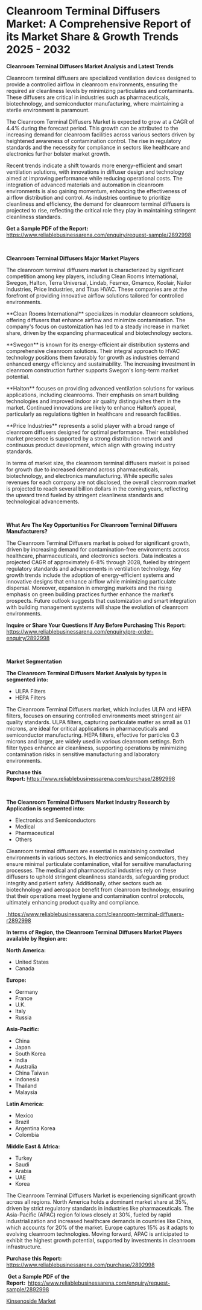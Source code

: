 <p><h1>Cleanroom Terminal Diffusers Market: A Comprehensive Report of its Market Share & Growth Trends 2025 - 2032</h1></p><p><strong>Cleanroom Terminal Diffusers Market Analysis and Latest Trends</strong></p>
<p><p>Cleanroom terminal diffusers are specialized ventilation devices designed to provide a controlled airflow in cleanroom environments, ensuring the required air cleanliness levels by minimizing particulates and contaminants. These diffusers are critical in industries such as pharmaceuticals, biotechnology, and semiconductor manufacturing, where maintaining a sterile environment is paramount.</p><p>The Cleanroom Terminal Diffusers Market is expected to grow at a CAGR of 4.4% during the forecast period. This growth can be attributed to the increasing demand for cleanroom facilities across various sectors driven by heightened awareness of contamination control. The rise in regulatory standards and the necessity for compliance in sectors like healthcare and electronics further bolster market growth. </p><p>Recent trends indicate a shift towards more energy-efficient and smart ventilation solutions, with innovations in diffuser design and technology aimed at improving performance while reducing operational costs. The integration of advanced materials and automation in cleanroom environments is also gaining momentum, enhancing the effectiveness of airflow distribution and control. As industries continue to prioritize cleanliness and efficiency, the demand for cleanroom terminal diffusers is projected to rise, reflecting the critical role they play in maintaining stringent cleanliness standards.</p></p>
<p><strong>Get a Sample PDF of the Report:&nbsp;</strong> <a href="https://www.reliablebusinessarena.com/enquiry/request-sample/2892998?utm_campaign=1891&utm_medium=2&utm_source=Github&utm_content=ia&utm_term=15032025&utm_id=cleanroom-terminal-diffusers">https://www.reliablebusinessarena.com/enquiry/request-sample/2892998</a></p>
<p>&nbsp;</p>
<p><strong>Cleanroom Terminal Diffusers Major Market Players</strong></p>
<p><p>The cleanroom terminal diffusers market is characterized by significant competition among key players, including Clean Rooms International, Swegon, Halton, Terra Universal, Lindab, Fesmex, Gmamco, Koolair, Nailor Industries, Price Industries, and Titus HVAC. These companies are at the forefront of providing innovative airflow solutions tailored for controlled environments.</p><p>**Clean Rooms International** specializes in modular cleanroom solutions, offering diffusers that enhance airflow and minimize contamination. The company's focus on customization has led to a steady increase in market share, driven by the expanding pharmaceutical and biotechnology sectors.</p><p>**Swegon** is known for its energy-efficient air distribution systems and comprehensive cleanroom solutions. Their integral approach to HVAC technology positions them favorably for growth as industries demand enhanced energy efficiency and sustainability. The increasing investment in cleanroom construction further supports Swegon's long-term market potential.</p><p>**Halton** focuses on providing advanced ventilation solutions for various applications, including cleanrooms. Their emphasis on smart building technologies and improved indoor air quality distinguishes them in the market. Continued innovations are likely to enhance Halton’s appeal, particularly as regulations tighten in healthcare and research facilities.</p><p>**Price Industries** represents a solid player with a broad range of cleanroom diffusers designed for optimal performance. Their established market presence is supported by a strong distribution network and continuous product development, which align with growing industry standards.</p><p>In terms of market size, the cleanroom terminal diffusers market is poised for growth due to increased demand across pharmaceuticals, biotechnology, and electronics manufacturing. While specific sales revenues for each company are not disclosed, the overall cleanroom market is projected to reach several billion dollars in the coming years, reflecting the upward trend fueled by stringent cleanliness standards and technological advancements.</p></p>
<p>&nbsp;</p>
<p><strong>What Are The Key Opportunities For Cleanroom Terminal Diffusers Manufacturers?</strong></p>
<p><p>The Cleanroom Terminal Diffusers market is poised for significant growth, driven by increasing demand for contamination-free environments across healthcare, pharmaceuticals, and electronics sectors. Data indicates a projected CAGR of approximately 6-8% through 2028, fueled by stringent regulatory standards and advancements in ventilation technology. Key growth trends include the adoption of energy-efficient systems and innovative designs that enhance airflow while minimizing particulate dispersal. Moreover, expansion in emerging markets and the rising emphasis on green building practices further enhance the market's prospects. Future outlook suggests that customization and smart integration with building management systems will shape the evolution of cleanroom environments.</p></p>
<p><strong>Inquire or Share Your Questions If Any Before Purchasing This Report:</strong> <a href="https://www.reliablebusinessarena.com/enquiry/pre-order-enquiry/2892998?utm_campaign=1891&utm_medium=2&utm_source=Github&utm_content=ia&utm_term=15032025&utm_id=cleanroom-terminal-diffusers">https://www.reliablebusinessarena.com/enquiry/pre-order-enquiry/2892998</a></p>
<p>&nbsp;</p>
<p><strong>Market Segmentation</strong></p>
<p><strong>The Cleanroom Terminal Diffusers Market Analysis by types is segmented into:</strong></p>
<p><ul><li>ULPA Filters</li><li>HEPA Filters</li></ul></p>
<p><p>The Cleanroom Terminal Diffusers market, which includes ULPA and HEPA filters, focuses on ensuring controlled environments meet stringent air quality standards. ULPA filters, capturing particulate matter as small as 0.1 microns, are ideal for critical applications in pharmaceuticals and semiconductor manufacturing. HEPA filters, effective for particles 0.3 microns and larger, are widely used in various cleanroom settings. Both filter types enhance air cleanliness, supporting operations by minimizing contamination risks in sensitive manufacturing and laboratory environments.</p></p>
<p><strong>Purchase this Report:&nbsp;</strong><a href="https://www.reliablebusinessarena.com/purchase/2892998?utm_campaign=1891&utm_medium=2&utm_source=Github&utm_content=ia&utm_term=15032025&utm_id=cleanroom-terminal-diffusers">https://www.reliablebusinessarena.com/purchase/2892998</a></p>
<p>&nbsp;</p>
<p><strong>The Cleanroom Terminal Diffusers Market Industry Research by Application is segmented into:</strong></p>
<p><ul><li>Electronics and Semiconductors</li><li>Medical</li><li>Pharmaceutical</li><li>Others</li></ul></p>
<p><p>Cleanroom terminal diffusers are essential in maintaining controlled environments in various sectors. In electronics and semiconductors, they ensure minimal particulate contamination, vital for sensitive manufacturing processes. The medical and pharmaceutical industries rely on these diffusers to uphold stringent cleanliness standards, safeguarding product integrity and patient safety. Additionally, other sectors such as biotechnology and aerospace benefit from cleanroom technology, ensuring that their operations meet hygiene and contamination control protocols, ultimately enhancing product quality and compliance.</p></p>
<p><a href="https://www.reliablebusinessarena.com/cleanroom-terminal-diffusers-r2892998?utm_campaign=1891&utm_medium=2&utm_source=Github&utm_content=ia&utm_term=15032025&utm_id=cleanroom-terminal-diffusers">&nbsp;https://www.reliablebusinessarena.com/cleanroom-terminal-diffusers-r2892998</a></p>
<p><strong>In terms of Region, the Cleanroom Terminal Diffusers Market Players available by Region are:</strong></p>
<p>
    <p> <strong> North America: </strong>
        <ul>
            <li>United States</li>
            <li>Canada</li>
        </ul>
        </p> 
    <p> <strong> Europe: </strong>
        <ul>
            <li>Germany</li>
            <li>France</li>
            <li>U.K.</li>
            <li>Italy</li>
            <li>Russia</li>
        </ul>
        </p> 
    <p> <strong> Asia-Pacific: </strong>
        <ul>
            <li>China</li>
            <li>Japan</li>
            <li>South Korea</li>
            <li>India</li>
            <li>Australia</li>
            <li>China Taiwan</li>
            <li>Indonesia</li>
            <li>Thailand</li>
            <li>Malaysia</li>
        </ul>
        </p> 
    <p> <strong> Latin America: </strong>
        <ul>
            <li>Mexico</li>
            <li>Brazil</li>
            <li>Argentina Korea</li>
            <li>Colombia</li>
        </ul>
        </p> 
    <p> <strong> Middle East & Africa: </strong>
        <ul>
            <li>Turkey</li>
            <li>Saudi</li>
            <li>Arabia</li>
            <li>UAE</li>
            <li>Korea</li>
        </ul>
    </p>
    </p>
<p><p>The Cleanroom Terminal Diffusers Market is experiencing significant growth across all regions. North America holds a dominant market share at 35%, driven by strict regulatory standards in industries like pharmaceuticals. The Asia-Pacific (APAC) region follows closely at 30%, fueled by rapid industrialization and increased healthcare demands in countries like China, which accounts for 20% of the market. Europe captures 15% as it adapts to evolving cleanroom technologies. Moving forward, APAC is anticipated to exhibit the highest growth potential, supported by investments in cleanroom infrastructure.</p></p>
<p><strong>Purchase this Report: </strong><a href="https://www.reliablebusinessarena.com/purchase/2892998?utm_campaign=1891&utm_medium=2&utm_source=Github&utm_content=ia&utm_term=15032025&utm_id=cleanroom-terminal-diffusers">https://www.reliablebusinessarena.com/purchase/2892998</a></p>
<p>&nbsp;<strong>Get a Sample PDF of the Report:&nbsp;&nbsp;</strong><a href="https://www.reliablebusinessarena.com/enquiry/request-sample/2892998?utm_campaign=1891&utm_medium=2&utm_source=Github&utm_content=ia&utm_term=15032025&utm_id=cleanroom-terminal-diffusers">https://www.reliablebusinessarena.com/enquiry/request-sample/2892998</a></p>
<p><strong></strong></p>
<p><p><a href="https://github.com/Krish2023na/Market-Research-Report-List-7/blob/main/kinsenoside-market.md?utm_campaign=1891&utm_medium=2&utm_source=Github&utm_content=ia&utm_term=15032025&utm_id=cleanroom-terminal-diffusers">Kinsenoside Market</a></p></p>